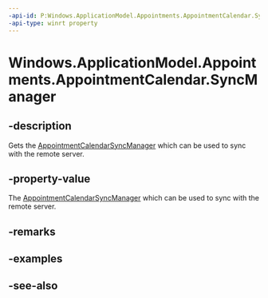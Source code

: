 ```yaml
---
-api-id: P:Windows.ApplicationModel.Appointments.AppointmentCalendar.SyncManager
-api-type: winrt property
---
```


<!-- Property syntax
public Windows.ApplicationModel.Appointments.AppointmentCalendarSyncManager SyncManager { get; }
-->

# Windows.ApplicationModel.Appointments.AppointmentCalendar.SyncManager

## -description
Gets the [AppointmentCalendarSyncManager](appointmentcalendarsyncmanager.md) which can be used to sync with the remote server.

## -property-value
The [AppointmentCalendarSyncManager](appointmentcalendarsyncmanager.md) which can be used to sync with the remote server.

## -remarks

## -examples

## -see-also
